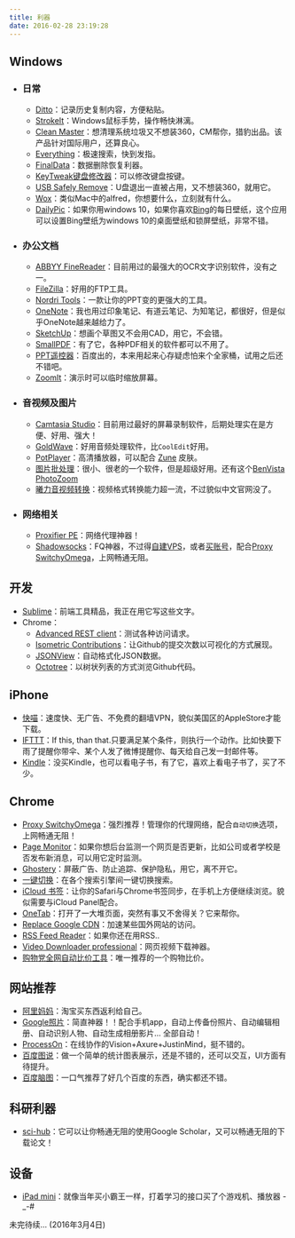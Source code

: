 ```yaml
---
title: 利器
date: 2016-02-28 23:19:28
---
```


## Windows
* ### 日常
	* [Ditto](http://ditto-cp.sourceforge.net/)：记录历史复制内容，方便粘贴。
	* [StrokeIt](http://www.tcbmi.com/strokeit/)：Windows鼠标手势，操作畅快淋漓。
	* [Clean Master](https://www.cmcm.com/en-us/clean-master-for-pc/)：想清理系统垃圾又不想装360，CM帮你，猎豹出品。该产品针对国际用户，还算良心。
	* [Everything](https://www.voidtools.com/)：极速搜索，快到发指。
	* [FinalData](http://www.ihacksoft.com/finaldata-enterprise-3.html)：数据删除恢复利器。
	* [KeyTweak键盘修改器](http://keytweak.en.softonic.com/)：可以修改键盘按键。
	* [USB Safely Remove](http://safelyremove.com/index.htm)：U盘退出一直被占用，又不想装360，就用它。
	* [Wox](http://www.getwox.com/)：类似Mac中的alfred，你想要什么，立刻就有什么。
	* [DailyPic](https://www.microsoft.com/zh-cn/store/apps/dailypic/9nblgggzm5n9)：如果你用windows 10，如果你喜欢[Bing](http://cn.bing.com)的每日壁纸，这个应用可以设置Bing壁纸为windows 10的桌面壁纸和锁屏壁纸，非常不错。
* ### 办公文档
	* [ABBYY FineReader](http://www.abbyychina.com/)：目前用过的最强大的OCR文字识别软件，没有之一。		
	* [FileZilla](https://filezilla-project.org/)：好用的FTP工具。
	* [Nordri Tools](http://www.nordritools.com/)：一款让你的PPT变的更强大的工具。
	* [OneNote](https://www.onenote.com/)：我也用过印象笔记、有道云笔记、为知笔记，都很好，但是似乎OneNote越来越给力了。
	* [SketchUp](https://www.sketchup.com/zh-CN)：想画个草图又不会用CAD，用它，不会错。
	* [SmallPDF](http://smallpdf.com/)：有了它，各种PDF相关的软件都可以不用了。
	* [PPT遥控器](http://ppt.baidu.com/)：百度出的，本来用起来心存疑虑怕来个全家桶，试用之后还不错吧。
	* [ZoomIt](http://zoomit.en.softonic.com/)：演示时可以临时缩放屏幕。
* ### 音视频及图片
	* [Camtasia Studio](https://www.techsmith.com/camtasia.html)：目前用过最好的屏幕录制软件，后期处理实在是方便、好用、强大！
	* [GoldWave](https://www.goldwave.com/)：好用音频处理软件，比`CoolEdit`好用。
	* [PotPlayer](https://potplayer.daum.net/)：高清播放器，可以配合 [Zune](http://7xlak7.com1.z0.glb.clouddn.com/blog%2Fimages%2Fliqi%2FZune.dsf) 皮肤。
	* [图片批处理](http://7xlak7.com1.z0.glb.clouddn.com/blog%2Fimages%2Fliqi%2Fsignpics.exe)：很小、很老的一个软件，但是超级好用。还有这个[BenVista PhotoZoom](http://www.portablesoft.org/photozoom-pro/)
	* [曦力音视频转换](http://www.xilisoft.com/)：视频格式转换能力超一流，不过貌似中文官网没了。
* ### 网络相关
	* [Proxifier PE](https://www.proxifier.com/)：网络代理神器！			
	* [Shadowsocks](https://github.com/shadowsocks/shadowsocks-windows/releases)：FQ神器，不过得[自建VPS](https://github.com/shadowsocks/shadowsocks/wiki/Shadowsocks-%E4%BD%BF%E7%94%A8%E8%AF%B4%E6%98%8E)，或者[买账号](https://shadowsocks.com/)，配合[Proxy SwitchyOmega](https://chrome.google.com/webstore/detail/proxy-switchyomega/padekgcemlokbadohgkifijomclgjgif)，上网畅通无阻。


## 开发
* [Sublime](https://www.sublimetext.com/)：前端工具精品，我正在用它写这些文字。
* Chrome：
	* [Advanced REST client](https://chrome.google.com/webstore/detail/advanced-rest-client/hgmloofddffdnphfgcellkdfbfbjeloo)：测试各种访问请求。
	* [Isometric Contributions](https://chrome.google.com/webstore/detail/isometric-contributions/mjoedlfflcchnleknnceiplgaeoegien)：让Github的提交次数以可视化的方式展现。
	* [JSONView](https://chrome.google.com/webstore/detail/jsonview/chklaanhfefbnpoihckbnefhakgolnmc)：自动格式化JSON数据。
	* [Octotree](https://chrome.google.com/webstore/detail/octotree/bkhaagjahfmjljalopjnoealnfndnagc)：以树状列表的方式浏览Github代码。


## iPhone
* [快喵](https://itunes.apple.com/us/app/kuai-miao-jia-su-qivpn-mian/id1009096479?mt=8)：速度快、无广告、不免费的翻墙VPN，貌似美国区的AppleStore才能下载。
* [IFTTT](https://ifttt.com/)：If this, than that.只要满足某个条件，则执行一个动作。比如快要下雨了提醒你带伞、某个人发了微博提醒你、每天给自己发一封邮件等。
* [Kindle](https://itunes.apple.com/us/app/kindle-read-books-ebooks-magazines/id302584613?mt=8)：没买Kindle，也可以看电子书，有了它，喜欢上看电子书了，买了不少。


## Chrome 
* [Proxy SwitchyOmega](https://chrome.google.com/webstore/detail/proxy-switchyomega/padekgcemlokbadohgkifijomclgjgif)：强烈推荐！管理你的代理网络，配合`自动切换`选项，上网畅通无阻！
* [Page Monitor](https://chrome.google.com/webstore/detail/page-monitor/ogeebjpdeabhncjpfhgdibjajcajepgg)：如果你想后台监测一个网页是否更新，比如公司或者学校是否发布新消息，可以用它定时监测。
* [Ghostery](https://chrome.google.com/webstore/detail/ghostery/mlomiejdfkolichcflejclcbmpeaniij)：屏蔽广告、防止追踪、保护隐私，用它，离不开它。
* [一键切换](https://chrome.google.com/webstore/detail/一键切换/fknieppmhfgnjilnkdeoegocjkijpbfh)：在各个搜索引擎间一键切换搜索。
* [iCloud 书签](https://chrome.google.com/webstore/detail/icloud-bookmarks/fkepacicchenbjecpbpbclokcabebhah)：让你的Safari与Chrome书签同步，在手机上方便继续浏览。貌似需要与iCloud Panel配合。
* [OneTab](https://chrome.google.com/webstore/detail/onetab/chphlpgkkbolifaimnlloiipkdnihall)：打开了一大堆页面，突然有事又不舍得关？它来帮你。
* [Replace Google CDN](https://chrome.google.com/webstore/detail/replace-google-cdn/kpampjmfiopfpkkepbllemkibefkiice)：加速某些国外网站的访问。
* [RSS Feed Reader](https://chrome.google.com/webstore/detail/rss-feed-reader/pnjaodmkngahhkoihejjehlcdlnohgmp)：如果你还在用RSS..
* [Video Downloader professional](https://chrome.google.com/webstore/detail/video-downloader-professi/elicpjhcidhpjomhibiffojpinpmmpil)：网页视频下载神器。
* [购物党全网自动比价工具](https://chrome.google.com/webstore/detail/购物党全网自动比价工具：淘宝京东美亚日亚比价、18/jgphnjokjhjlcnnajmfjlacjnjkhleah)：唯一推荐的一个购物比价。


## 网站推荐
* [阿里妈妈](http://www.alimama.com/)：淘宝买东西返利给自己。
* [Google照片](https://photos.google.com/)：简直神器！！配合手机app，自动上传备份照片、自动编辑相册、自动识别人物、自动生成相册影片... 全部自动！
* [ProcessOn](https://www.processon.com)：在线协作的Vision+Axure+JustinMind，挺不错的。
* [百度图说](http://tushuo.baidu.com/)：做一个简单的统计图表展示，还是不错的，还可以交互，UI方面有待提升。
* [百度脑图](http://naotu.baidu.com/)：一口气推荐了好几个百度的东西，确实都还不错。


## 科研利器
* [sci-hub](http://sci-hub.io/)：它可以让你畅通无阻的使用Google Scholar，又可以畅通无阻的下载论文！


## 设备
* [iPad mini](http://www.apple.com/cn/ipad/)：就像当年买小霸王一样，打着学习的接口买了个游戏机、播放器 -_-#


未完待续...
(2016年3月4日)